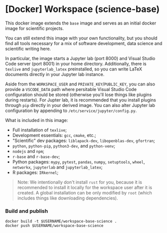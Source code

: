 # \[Docker\] Workspace (science-base)

This docker image extends the `base` image and serves as an initial docker image for scientific projects.

You can still extend this image with your own functionality, but you should find all tools necessary for a mix of software development, data science and scientific writing here.

In particular, the image starts a Jupyter lab (port 8000) and Visual Studio Code server (port 8001) in your home directory. Additionally, there is `texlive` and `jupyterlab_latex` preinstalled, so you can write LaTeX documents directly in your Jupyter lab instance.

Aside from the `WORKSPACE_USER` and `PRIVATE_KEY`/`PUBLIC_KEY`, you can also provide a `VSCODE_DATA` path where persitable Visual Studio Code configuration should be stored (otherwise you'll lose things like plugins during restarts). For Jupter lab, it is recommended that you install plugins through `pip` directly in your derived image. You can also alter Jupyter lab configuration by appending to `/etc/service/jupyter/config.py`.

What is included in this image:

 - Full installation of `texlive`;
 - Development essentials: `gcc`, `cmake`, etc.;
 - "Scientific" dev packages: `liblapack-dev`, `libopenblas-dev`, `gfortran`;
 - `python`, `python-pip`, `python3-dev`, and `python-venv`;
 - `nodejs` and `npm`;
 - `r-base` and `r-base-dev`;
 - Python packages: `mypy`, `pytest`, `pandas`, `numpy`, `setuptools`, `wheel`, 
   `networkx`, `jupyterlab` and `jupyterlab_latex`;
 - R packages: `IRkernel`;

> Note: We intentionally don't install `rust` for you, because it is recommended to install it locally for the workspace user after it is created. A global installation can be only modified by `root` (which includes things like downloading dependencies).

### Build and publish

```
docker build -t $USERNAME/workspace-base-science .
docker push $USERNAME/workspace-base-science
```
